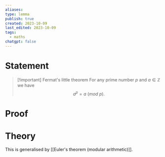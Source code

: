 ```yaml
---
aliases: 
type: lemma
publish: true
created: 2023-10-09
last_edited: 2023-10-09
tags:
  - maths
chatgpt: false
---
```

# Statement

>[!important] Fermat's little theorem
>For any prime number $p$ and $a \in \mathbb{Z}$ we have
>$$a^p = a \ (mod \ p).$$

# Proof



# Theory

This is generalised by [[Euler's theorem (modular arithmetic)]].